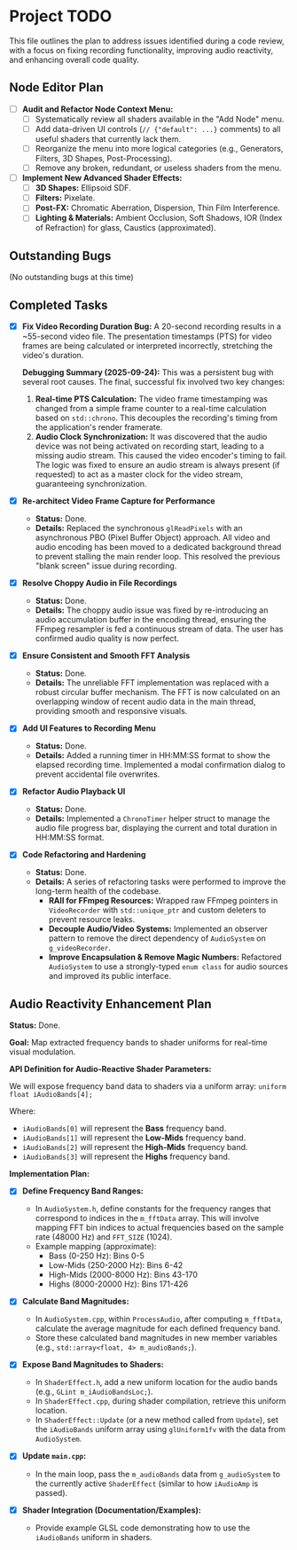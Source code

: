 # Project TODO

This file outlines the plan to address issues identified during a code review, with a focus on fixing recording functionality, improving audio reactivity, and enhancing overall code quality.

## Node Editor Plan

- [ ] **Audit and Refactor Node Context Menu:**
    - [ ] Systematically review all shaders available in the "Add Node" menu.
    - [ ] Add data-driven UI controls (`// {"default": ...}` comments) to all useful shaders that currently lack them.
    - [ ] Reorganize the menu into more logical categories (e.g., Generators, Filters, 3D Shapes, Post-Processing).
    - [ ] Remove any broken, redundant, or useless shaders from the menu.

- [ ] **Implement New Advanced Shader Effects:**
    - [ ] **3D Shapes:** Ellipsoid SDF.
    - [ ] **Filters:** Pixelate.
    - [ ] **Post-FX:** Chromatic Aberration, Dispersion, Thin Film Interference.
    - [ ] **Lighting & Materials:** Ambient Occlusion, Soft Shadows, IOR (Index of Refraction) for glass, Caustics (approximated).

## Outstanding Bugs

(No outstanding bugs at this time)

## Completed Tasks

- [x] **Fix Video Recording Duration Bug:** A 20-second recording results in a ~55-second video file. The presentation timestamps (PTS) for video frames are being calculated or interpreted incorrectly, stretching the video's duration.

    **Debugging Summary (2025-09-24):**
    This was a persistent bug with several root causes. The final, successful fix involved two key changes:
    1.  **Real-time PTS Calculation:** The video frame timestamping was changed from a simple frame counter to a real-time calculation based on `std::chrono`. This decouples the recording's timing from the application's render framerate.
    2.  **Audio Clock Synchronization:** It was discovered that the audio device was not being activated on recording start, leading to a missing audio stream. This caused the video encoder's timing to fail. The logic was fixed to ensure an audio stream is always present (if requested) to act as a master clock for the video stream, guaranteeing synchronization.

- [x] **Re-architect Video Frame Capture for Performance**
  - **Status:** Done.
  - **Details:** Replaced the synchronous `glReadPixels` with an asynchronous PBO (Pixel Buffer Object) approach. All video and audio encoding has been moved to a dedicated background thread to prevent stalling the main render loop. This resolved the previous "blank screen" issue during recording.

- [x] **Resolve Choppy Audio in File Recordings**
  - **Status:** Done.
  - **Details:** The choppy audio issue was fixed by re-introducing an audio accumulation buffer in the encoding thread, ensuring the FFmpeg resampler is fed a continuous stream of data. The user has confirmed audio quality is now perfect.

- [x] **Ensure Consistent and Smooth FFT Analysis**
  - **Status:** Done.
  - **Details:** The unreliable FFT implementation was replaced with a robust circular buffer mechanism. The FFT is now calculated on an overlapping window of recent audio data in the main thread, providing smooth and responsive visuals.

- [x] **Add UI Features to Recording Menu**
  - **Status:** Done.
  - **Details:** Added a running timer in HH:MM:SS format to show the elapsed recording time. Implemented a modal confirmation dialog to prevent accidental file overwrites.

- [x] **Refactor Audio Playback UI**
  - **Status:** Done.
  - **Details:** Implemented a `ChronoTimer` helper struct to manage the audio file progress bar, displaying the current and total duration in HH:MM:SS format.

- [x] **Code Refactoring and Hardening**
  - **Status:** Done.
  - **Details:** A series of refactoring tasks were performed to improve the long-term health of the codebase.
    - **RAII for FFmpeg Resources:** Wrapped raw FFmpeg pointers in `VideoRecorder` with `std::unique_ptr` and custom deleters to prevent resource leaks.
    - **Decouple Audio/Video Systems:** Implemented an observer pattern to remove the direct dependency of `AudioSystem` on `g_videoRecorder`.
    - **Improve Encapsulation & Remove Magic Numbers:** Refactored `AudioSystem` to use a strongly-typed `enum class` for audio sources and improved its public interface.

## Audio Reactivity Enhancement Plan

**Status:** Done.

**Goal:** Map extracted frequency bands to shader uniforms for real-time visual modulation.

**API Definition for Audio-Reactive Shader Parameters:**

We will expose frequency band data to shaders via a uniform array:
`uniform float iAudioBands[4];`

Where:
- `iAudioBands[0]` will represent the **Bass** frequency band.
- `iAudioBands[1]` will represent the **Low-Mids** frequency band.
- `iAudioBands[2]` will represent the **High-Mids** frequency band.
- `iAudioBands[3]` will represent the **Highs** frequency band.

**Implementation Plan:**

- [x] **Define Frequency Band Ranges:**
    *   In `AudioSystem.h`, define constants for the frequency ranges that correspond to indices in the `m_fftData` array. This will involve mapping FFT bin indices to actual frequencies based on the sample rate (48000 Hz) and `FFT_SIZE` (1024).
    *   Example mapping (approximate):
        *   Bass (0-250 Hz): Bins 0-5
        *   Low-Mids (250-2000 Hz): Bins 6-42
        *   High-Mids (2000-8000 Hz): Bins 43-170
        *   Highs (8000-20000 Hz): Bins 171-426

- [x] **Calculate Band Magnitudes:**
    *   In `AudioSystem.cpp`, within `ProcessAudio`, after computing `m_fftData`, calculate the average magnitude for each defined frequency band.
    *   Store these calculated band magnitudes in new member variables (e.g., `std::array<float, 4> m_audioBands;`).

- [x] **Expose Band Magnitudes to Shaders:**
    *   In `ShaderEffect.h`, add a new uniform location for the audio bands (e.g., `GLint m_iAudioBandsLoc;`).
    *   In `ShaderEffect.cpp`, during shader compilation, retrieve this uniform location.
    *   In `ShaderEffect::Update` (or a new method called from `Update`), set the `iAudioBands` uniform array using `glUniform1fv` with the data from `AudioSystem`.

- [x] **Update `main.cpp`:**
    *   In the main loop, pass the `m_audioBands` data from `g_audioSystem` to the currently active `ShaderEffect` (similar to how `iAudioAmp` is passed).

- [x] **Shader Integration (Documentation/Examples):**
    *   Provide example GLSL code demonstrating how to use the `iAudioBands` uniform in shaders.
